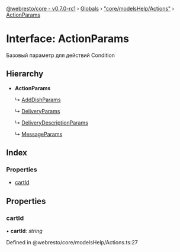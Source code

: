 [@webresto/core - v0.7.0-rc1](../README.md) › [Globals](../globals.md) › ["core/modelsHelp/Actions"](../modules/_core_modelshelp_actions_.md) › [ActionParams](_core_modelshelp_actions_.actionparams.md)

# Interface: ActionParams

Базовый параметр для действий Condition

## Hierarchy

* **ActionParams**

  ↳ [AddDishParams](_core_modelshelp_actions_.adddishparams.md)

  ↳ [DeliveryParams](_core_modelshelp_actions_.deliveryparams.md)

  ↳ [DeliveryDescriptionParams](_core_modelshelp_actions_.deliverydescriptionparams.md)

  ↳ [MessageParams](_core_modelshelp_actions_.messageparams.md)

## Index

### Properties

* [cartId](_core_modelshelp_actions_.actionparams.md#cartid)

## Properties

###  cartId

• **cartId**: *string*

Defined in @webresto/core/modelsHelp/Actions.ts:27
